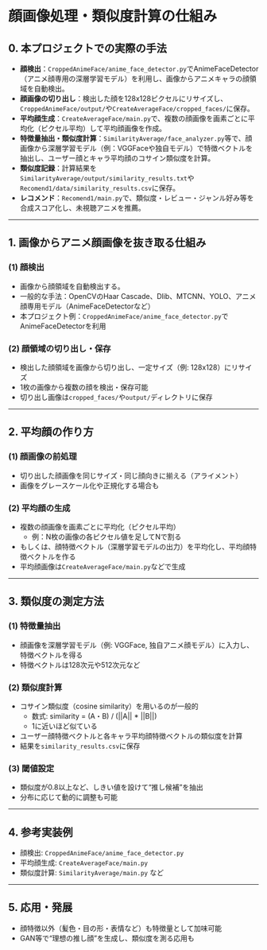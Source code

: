 # 顔画像処理・類似度計算の仕組み

## 0. 本プロジェクトでの実際の手法

- **顔検出**：`CroppedAnimeFace/anime_face_detector.py`でAnimeFaceDetector（アニメ顔専用の深層学習モデル）を利用し、画像からアニメキャラの顔領域を自動検出。
- **顔画像の切り出し**：検出した顔を128x128ピクセルにリサイズし、`CroppedAnimeFace/output/`や`CreateAverageFace/cropped_faces/`に保存。
- **平均顔生成**：`CreateAverageFace/main.py`で、複数の顔画像を画素ごとに平均化（ピクセル平均）して平均顔画像を作成。
- **特徴量抽出・類似度計算**：`SimilarityAverage/face_analyzer.py`等で、顔画像から深層学習モデル（例：VGGFaceや独自モデル）で特徴ベクトルを抽出し、ユーザー顔とキャラ平均顔のコサイン類似度を計算。
- **類似度記録**：計算結果を`SimilarityAverage/output/similarity_results.txt`や`Recomend1/data/similarity_results.csv`に保存。
- **レコメンド**：`Recomend1/main.py`で、類似度・レビュー・ジャンル好み等を合成スコア化し、未視聴アニメを推薦。

---

## 1. 画像からアニメ顔画像を抜き取る仕組み

### (1) 顔検出
- 画像から顔領域を自動検出する。
- 一般的な手法：OpenCVのHaar Cascade、Dlib、MTCNN、YOLO、アニメ顔専用モデル（AnimeFaceDetectorなど）
- 本プロジェクト例：`CroppedAnimeFace/anime_face_detector.py`でAnimeFaceDetectorを利用

### (2) 顔領域の切り出し・保存
- 検出した顔領域を画像から切り出し、一定サイズ（例: 128x128）にリサイズ
- 1枚の画像から複数の顔を検出・保存可能
- 切り出し画像は`cropped_faces/`や`output/`ディレクトリに保存

---

## 2. 平均顔の作り方

### (1) 顔画像の前処理
- 切り出した顔画像を同じサイズ・同じ顔向きに揃える（アライメント）
- 画像をグレースケール化や正規化する場合も

### (2) 平均顔の生成
- 複数の顔画像を画素ごとに平均化（ピクセル平均）
  - 例：N枚の画像の各ピクセル値を足してNで割る
- もしくは、顔特徴ベクトル（深層学習モデルの出力）を平均化し、平均顔特徴ベクトルを作る
- 平均顔画像は`CreateAverageFace/main.py`などで生成

---

## 3. 類似度の測定方法

### (1) 特徴量抽出
- 顔画像を深層学習モデル（例: VGGFace, 独自アニメ顔モデル）に入力し、特徴ベクトルを得る
- 特徴ベクトルは128次元や512次元など

### (2) 類似度計算
- コサイン類似度（cosine similarity）を用いるのが一般的
  - 数式: similarity = (A・B) / (||A|| * ||B||)
  - 1に近いほど似ている
- ユーザー顔特徴ベクトルと各キャラ平均顔特徴ベクトルの類似度を計算
- 結果を`similarity_results.csv`に保存

### (3) 閾値設定
- 類似度が0.8以上など、しきい値を設けて“推し候補”を抽出
- 分布に応じて動的に調整も可能

---

## 4. 参考実装例
- 顔検出: `CroppedAnimeFace/anime_face_detector.py`
- 平均顔生成: `CreateAverageFace/main.py`
- 類似度計算: `SimilarityAverage/main.py` など

---

## 5. 応用・発展
- 顔特徴以外（髪色・目の形・表情など）も特徴量として加味可能
- GAN等で“理想の推し顔”を生成し、類似度を測る応用も 